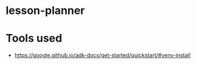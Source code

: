 # lesson-planner

# Tools used
- https://google.github.io/adk-docs/get-started/quickstart/#venv-install

